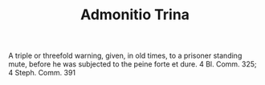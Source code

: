 ---
title: Admonitio Trina
letter: A
permalink: "/definitions/admonitio-trina.html"
body: A triple or threefold warning, given, in old times, to a prisoner standing mute,
  before he was subjected to the peine forte et dure. 4 Bl. Comm. 325; 4 Steph. Comm.
  391
published_at: '2018-07-07'
layout: post
---